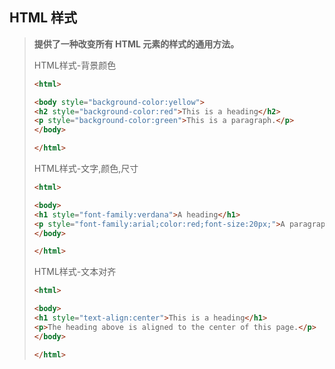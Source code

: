 ## HTML 样式

> **提供了一种改变所有 HTML 元素的样式的通用方法。**
>
> HTML样式-背景颜色
>
> ```html
> <html>
>
> <body style="background-color:yellow">
> <h2 style="background-color:red">This is a heading</h2>
> <p style="background-color:green">This is a paragraph.</p>
> </body>
>
> </html>
> ```
>
> HTML样式-文字,颜色,尺寸
>
> ```html
> <html>
>
> <body>
> <h1 style="font-family:verdana">A heading</h1>
> <p style="font-family:arial;color:red;font-size:20px;">A paragraph.</p>
> </body>
>
> </html>
> ```
>
> HTML样式-文本对齐
>
> ```html
> <html>
>
> <body>
> <h1 style="text-align:center">This is a heading</h1>
> <p>The heading above is aligned to the center of this page.</p>
> </body>
>
> </html>
> ```
>
> 